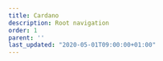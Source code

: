 ```yaml
---
title: Cardano
description: Root navigation
order: 1
parent: ''
last_updated: "2020-05-01T09:00:00+01:00"
---
```

